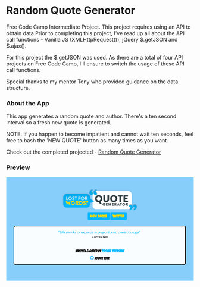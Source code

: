 # Random Quote Generator
Free Code Camp Intermediate Project. 
This project requires using an API to obtain data.Prior to completing this project, I've read up all about the API call functions - Vanilla JS (XMLHttpRequest()), jQuery $.getJSON and $.ajax().

For this project the $.getJSON was used. As there are a total of four API projects on Free Code Camp, I'll ensure to switch the usage of these API call functions.

Special thanks to my mentor Tony who provided guidance on the data structure.

### About the App
This app generates a random quote and author. There's a ten second interval so a fresh new quote is generated. 

NOTE: If you happen to become impatient and cannot wait ten seconds, feel free to bash the 'NEW QUOTE' button as many times as you want.

Check out the completed projected - [Random Quote Generator](https://promie.github.io/quote-generator/)

### Preview

![alt text](https://github.com/promie/quote-generator/blob/master/img/preview.PNG "Main App")


